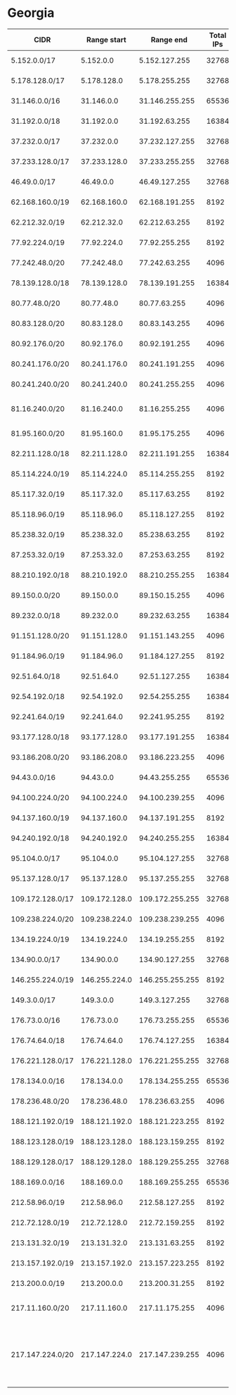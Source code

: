 # Georgia

CIDR               | Range start     | Range end       | Total IPs  | Assign date | Owner
------------------ | --------------- | --------------- | ---------- | ----------- | -----
5.152.0.0/17       | 5.152.0.0       | 5.152.127.255   | 32768      | 2012-07-18  | JSC "Silknet"
5.178.128.0/17     | 5.178.128.0     | 5.178.255.255   | 32768      | 2012-08-06  | Caucasus Online Ltd.
31.146.0.0/16      | 31.146.0.0      | 31.146.255.255  | 65536      | 2011-02-10  | JSC "Silknet"
31.192.0.0/18      | 31.192.0.0      | 31.192.63.255   | 16384      | 2011-04-20  | LTD CGC Co
37.232.0.0/17      | 37.232.0.0      | 37.232.127.255  | 32768      | 2012-04-12  | JSC "Silknet"
37.233.128.0/17    | 37.233.128.0    | 37.233.255.255  | 32768      | 2012-04-13  | Caucasus Online Ltd.
46.49.0.0/17       | 46.49.0.0       | 46.49.127.255   | 32768      | 2010-06-29  | Caucasus Online Ltd.
62.168.160.0/19    | 62.168.160.0    | 62.168.191.255  | 8192       | 2003-02-12  | Caucasus Online Ltd.
62.212.32.0/19     | 62.212.32.0     | 62.212.63.255   | 8192       | 2008-11-20  | System Net Ltd
77.92.224.0/19     | 77.92.224.0     | 77.92.255.255   | 8192       | 2007-11-14  | JSC "Silknet"
77.242.48.0/20     | 77.242.48.0     | 77.242.63.255   | 4096       | 2011-03-04  | LTD CGC Co
78.139.128.0/18    | 78.139.128.0    | 78.139.191.255  | 16384      | 2007-06-20  | Caucasus Online Ltd.
80.77.48.0/20      | 80.77.48.0      | 80.77.63.255    | 4096       | 2009-04-07  | LTD CGC Co
80.83.128.0/20     | 80.83.128.0     | 80.83.143.255   | 4096       | 2001-08-01  | Geonet Ltd.
80.92.176.0/20     | 80.92.176.0     | 80.92.191.255   | 4096       | 2005-06-27  | Railway Telecom
80.241.176.0/20    | 80.241.176.0    | 80.241.191.255  | 4096       | 2005-09-05  | Caucasus Online Ltd.
80.241.240.0/20    | 80.241.240.0    | 80.241.255.255  | 4096       | 2005-09-05  | Caucasus Online Ltd.
81.16.240.0/20     | 81.16.240.0     | 81.16.255.255   | 4096       | 2005-03-07  | JSC "Global Erty"
81.95.160.0/20     | 81.95.160.0     | 81.95.175.255   | 4096       | 2002-09-06  | Magticom Ltd.
82.211.128.0/18    | 82.211.128.0    | 82.211.191.255  | 16384      | 2011-02-21  | Caucasus Online Ltd.
85.114.224.0/19    | 85.114.224.0    | 85.114.255.255  | 8192       | 2005-02-23  | Caucasus Online Ltd.
85.117.32.0/19     | 85.117.32.0     | 85.117.63.255   | 8192       | 2005-03-18  | Caucasus Online Ltd.
85.118.96.0/19     | 85.118.96.0     | 85.118.127.255  | 8192       | 2005-04-05  | System Net Ltd
85.238.32.0/19     | 85.238.32.0     | 85.238.63.255   | 8192       | 2005-05-30  | Service
87.253.32.0/19     | 87.253.32.0     | 87.253.63.255   | 8192       | 2005-09-29  | JSC "Silknet"
88.210.192.0/18    | 88.210.192.0    | 88.210.255.255  | 16384      | 2005-11-29  | Caucasus Online Ltd.
89.150.0.0/20      | 89.150.0.0      | 89.150.15.255   | 4096       | 2006-02-24  | Myphone LLC
89.232.0.0/18      | 89.232.0.0      | 89.232.63.255   | 16384      | 2006-05-01  | Caucasus Online Ltd.
91.151.128.0/20    | 91.151.128.0    | 91.151.143.255  | 4096       | 2006-12-13  | Geocell Ltd.
91.184.96.0/19     | 91.184.96.0     | 91.184.127.255  | 8192       | 2006-10-11  | Mobitel LLC
92.51.64.0/18      | 92.51.64.0      | 92.51.127.255   | 16384      | 2007-12-21  | DELTA-NET LTD
92.54.192.0/18     | 92.54.192.0     | 92.54.255.255   | 16384      | 2008-03-05  | JSC "Silknet"
92.241.64.0/19     | 92.241.64.0     | 92.241.95.255   | 8192       | 2007-12-13  | JSC "Silknet"
93.177.128.0/18    | 93.177.128.0    | 93.177.191.255  | 16384      | 2008-03-28  | Caucasus Online Ltd.
93.186.208.0/20    | 93.186.208.0    | 93.186.223.255  | 4096       | 2008-07-03  | System Net Ltd
94.43.0.0/16       | 94.43.0.0       | 94.43.255.255   | 65536      | 2008-05-22  | JSC "Silknet"
94.100.224.0/20    | 94.100.224.0    | 94.100.239.255  | 4096       | 2008-08-04  | Magticom Ltd.
94.137.160.0/19    | 94.137.160.0    | 94.137.191.255  | 8192       | 2008-08-01  | Caucasus Online Ltd.
94.240.192.0/18    | 94.240.192.0    | 94.240.255.255  | 16384      | 2008-09-26  | Caucasus Online Ltd.
95.104.0.0/17      | 95.104.0.0      | 95.104.127.255  | 32768      | 2008-11-28  | Caucasus Online Ltd.
95.137.128.0/17    | 95.137.128.0    | 95.137.255.255  | 32768      | 2009-03-10  | System Net Ltd
109.172.128.0/17   | 109.172.128.0   | 109.172.255.255 | 32768      | 2009-11-19  | Caucasus Online Ltd.
109.238.224.0/20   | 109.238.224.0   | 109.238.239.255 | 4096       | 2010-01-28  | JSC "Silknet"
134.19.224.0/19    | 134.19.224.0    | 134.19.255.255  | 8192       | 2011-11-07  | Caucasus Online Ltd.
134.90.0.0/17      | 134.90.0.0      | 134.90.127.255  | 32768      | 2011-11-07  | Caucasus Online Ltd.
146.255.224.0/19   | 146.255.224.0   | 146.255.255.255 | 8192       | 2011-07-21  | JSC "Silknet"
149.3.0.0/17       | 149.3.0.0       | 149.3.127.255   | 32768      | 2011-07-21  | JSC "Silknet"
176.73.0.0/16      | 176.73.0.0      | 176.73.255.255  | 65536      | 2011-06-14  | Caucasus Online Ltd.
176.74.64.0/18     | 176.74.64.0     | 176.74.127.255  | 16384      | 2011-06-15  | System Net Ltd
176.221.128.0/17   | 176.221.128.0   | 176.221.255.255 | 32768      | 2011-11-25  | JSC "Silknet"
178.134.0.0/16     | 178.134.0.0     | 178.134.255.255 | 65536      | 2010-03-23  | JSC "Silknet"
178.236.48.0/20    | 178.236.48.0    | 178.236.63.255  | 4096       | 2010-06-01  | LTD CGC Co
188.121.192.0/19   | 188.121.192.0   | 188.121.223.255 | 8192       | 2009-05-12  | Caucasus Online Ltd.
188.123.128.0/19   | 188.123.128.0   | 188.123.159.255 | 8192       | 2009-06-15  | 
188.129.128.0/17   | 188.129.128.0   | 188.129.255.255 | 32768      | 2009-03-20  | Caucasus Online Ltd.
188.169.0.0/16     | 188.169.0.0     | 188.169.255.255 | 65536      | 2009-06-19  | JSC "Silknet"
212.58.96.0/19     | 212.58.96.0     | 212.58.127.255  | 8192       | 1999-08-31  | Caucasus Online Ltd.
212.72.128.0/19    | 212.72.128.0    | 212.72.159.255  | 8192       | 1998-11-23  | Caucasus Online Ltd.
213.131.32.0/19    | 213.131.32.0    | 213.131.63.255  | 8192       | 2000-10-12  | JSC "Silknet"
213.157.192.0/19   | 213.157.192.0   | 213.157.223.255 | 8192       | 2000-05-09  | Caucasus Online Ltd.
213.200.0.0/19     | 213.200.0.0     | 213.200.31.255  | 8192       | 2005-03-23  | Caucasus Online Ltd.
217.11.160.0/20    | 217.11.160.0    | 217.11.175.255  | 4096       | 2002-06-07  | Caucasus digital network
217.147.224.0/20   | 217.147.224.0   | 217.147.239.255 | 4096       | 2001-03-02  | Georgian Research and Educational Networking Association (GRENA)
